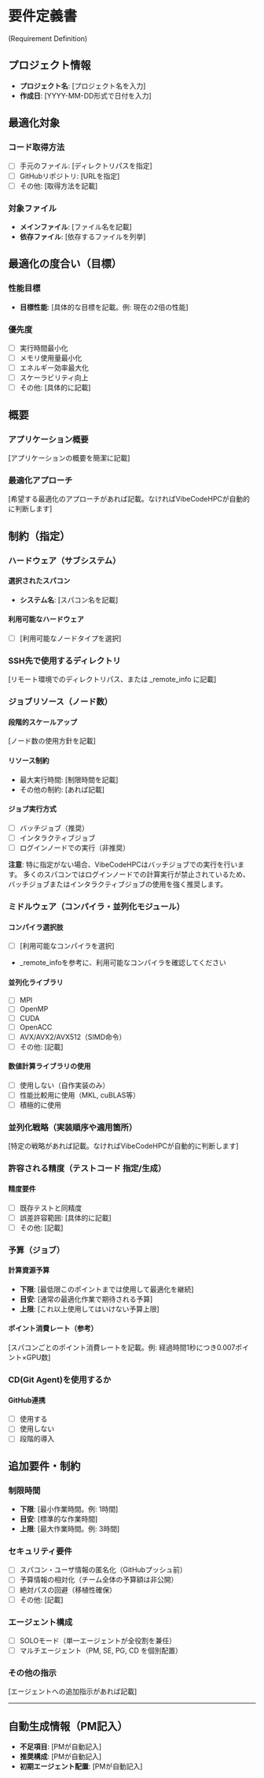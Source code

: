 # 要件定義書 
(Requirement Definition)

## プロジェクト情報
- **プロジェクト名**: [プロジェクト名を入力]
- **作成日**: [YYYY-MM-DD形式で日付を入力]

## 最適化対象
### コード取得方法
- [ ] 手元のファイル: [ディレクトリパスを指定]
- [ ] GitHubリポジトリ: [URLを指定]
- [ ] その他: [取得方法を記載]

### 対象ファイル
- **メインファイル**: [ファイル名を記載]
- **依存ファイル**: [依存するファイルを列挙]

## 最適化の度合い（目標）
### 性能目標
- **目標性能**: [具体的な目標を記載。例: 現在の2倍の性能]

### 優先度
- [ ] 実行時間最小化
- [ ] メモリ使用量最小化  
- [ ] エネルギー効率最大化
- [ ] スケーラビリティ向上
- [ ] その他: [具体的に記載]

## 概要
### アプリケーション概要
[アプリケーションの概要を簡潔に記載]

### 最適化アプローチ
[希望する最適化のアプローチがあれば記載。なければVibeCodeHPCが自動的に判断します]

## 制約（指定）

### ハードウェア（サブシステム）
#### 選択されたスパコン
- **システム名**: [スパコン名を記載]

#### 利用可能なハードウェア
- [ ] [利用可能なノードタイプを選択]

### SSH先で使用するディレクトリ
[リモート環境でのディレクトリパス、または _remote_info に記載]

### ジョブリソース（ノード数）
#### 段階的スケールアップ
[ノード数の使用方針を記載]

#### リソース制約
- 最大実行時間: [制限時間を記載]
- その他の制約: [あれば記載]

#### ジョブ実行方式
- [ ] バッチジョブ（推奨）
- [ ] インタラクティブジョブ
- [ ] ログインノードでの実行（非推奨）

**注意**: 特に指定がない場合、VibeCodeHPCはバッチジョブでの実行を行います。
多くのスパコンではログインノードでの計算実行が禁止されているため、
バッチジョブまたはインタラクティブジョブの使用を強く推奨します。

### ミドルウェア（コンパイラ・並列化モジュール）
#### コンパイラ選択肢
- [ ] [利用可能なコンパイラを選択]
- _remote_infoを参考に、利用可能なコンパイラを確認してください

#### 並列化ライブラリ
- [ ] MPI
- [ ] OpenMP
- [ ] CUDA
- [ ] OpenACC
- [ ] AVX/AVX2/AVX512（SIMD命令）
- [ ] その他: [記載]

#### 数値計算ライブラリの使用
- [ ] 使用しない（自作実装のみ）
- [ ] 性能比較用に使用（MKL, cuBLAS等）
- [ ] 積極的に使用

### 並列化戦略（実装順序や適用箇所）
[特定の戦略があれば記載。なければVibeCodeHPCが自動的に判断します]

### 許容される精度（テストコード 指定/生成）
#### 精度要件
- [ ] 既存テストと同精度
- [ ] 誤差許容範囲: [具体的に記載]
- [ ] その他: [記載]

### 予算（ジョブ）
#### 計算資源予算
- **下限**: [最低限このポイントまでは使用して最適化を継続]
- **目安**: [通常の最適化作業で期待される予算]
- **上限**: [これ以上使用してはいけない予算上限]

#### ポイント消費レート（参考）
[スパコンごとのポイント消費レートを記載。例: 経過時間1秒につき0.007ポイント×GPU数]

### CD(Git Agent)を使用するか
#### GitHub連携
- [ ] 使用する
- [ ] 使用しない
- [ ] 段階的導入

## 追加要件・制約

### 制限時間
- **下限**: [最小作業時間。例: 1時間]
- **目安**: [標準的な作業時間]
- **上限**: [最大作業時間。例: 3時間]

### セキュリティ要件
- [ ] スパコン・ユーザ情報の匿名化（GitHubプッシュ前）
- [ ] 予算情報の相対化（チーム全体の予算額は非公開）
- [ ] 絶対パスの回避（移植性確保）
- [ ] その他: [記載]

### エージェント構成
- [ ] SOLOモード（単一エージェントが全役割を兼任）
- [ ] マルチエージェント（PM, SE, PG, CD を個別配置）

### その他の指示
[エージェントへの追加指示があれば記載]

---

## 自動生成情報（PM記入）
- **不足項目**: [PMが自動記入]
- **推奨構成**: [PMが自動記入]
- **初期エージェント配置**: [PMが自動記入]